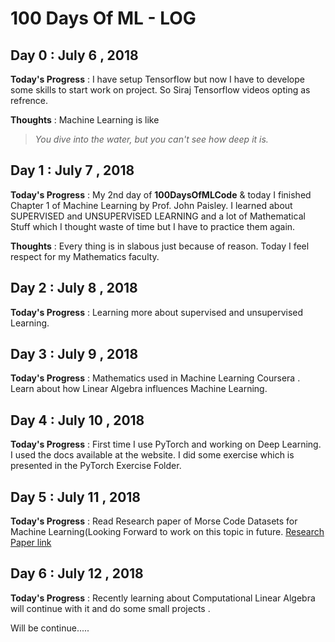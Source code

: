 # 100 Days Of ML - LOG

## Day 0 : July 6 , 2018
 
**Today's Progress** : I have setup Tensorflow but now I have to develope some skills to start work on project. So Siraj Tensorflow videos opting as refrence.

**Thoughts** : Machine Learning is like 

> *You dive into the water, but you can't see how deep it is.*

## Day 1 : July 7 , 2018

**Today's Progress** : My 2nd day of **100DaysOfMLCode** & today I finished Chapter 1 of Machine Learning by Prof. John Paisley. I learned about SUPERVISED and UNSUPERVISED LEARNING and a lot of Mathematical Stuff which I thought waste of time but I have to practice them again.

**Thoughts** : Every thing is in slabous just because of reason. Today I feel respect for my Mathematics faculty.

## Day 2 : July 8 , 2018

**Today's Progress** : Learning more about supervised and unsupervised Learning.


## Day 3 : July 9 , 2018

**Today's Progress** : Mathematics used in Machine Learning Coursera . Learn about how Linear Algebra influences Machine Learning.



## Day 4 : July 10 , 2018

**Today's Progress** : First time I use PyTorch and working on Deep Learning. I used the docs available at the website. I did some exercise which is presented in the PyTorch Exercise Folder.

## Day 5 : July 11 , 2018

**Today's Progress** : Read Research paper of Morse Code Datasets for Machine Learning(Looking Forward to work on this topic in future. [Research Paper link](https://nurture.ai/p/4a587115-6bbb-4ef9-b44c-96effcf467b2)

## Day 6 : July 12 , 2018

**Today's Progress** : Recently learning about Computational Linear Algebra will continue with it and do some small projects .

Will be continue.....
